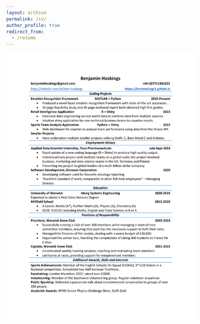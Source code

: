 ```yaml
---
layout: archive
permalink: /cv/
author_profile: true
redirect_from:
  - /resume
---
```

<body>
  <img src="files/Benjamin_Hoskings_CV.pdf" alt="ben-hoskings-cv" width="900">
</body>
